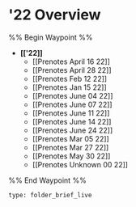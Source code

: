 # '22 Overview
%% Begin Waypoint %%
- **[['22]]**
	- [[Prenotes April 16 22]]
	- [[Prenotes April 28 22]]
	- [[Prenotes Feb 12 22]]
	- [[Prenotes Jan 15 22]]
	- [[Prenotes June 04 22]]
	- [[Prenotes June 07 22]]
	- [[Prenotes June 11 22]]
	- [[Prenotes June 14 22]]
	- [[Prenotes June 24 22]]
	- [[Prenotes Mar 05 22]]
	- [[Prenotes Mar 27 22]]
	- [[Prenotes May 30 22]]
	- [[Prenotes Unknown 00 22]]

%% End Waypoint %%

```ccard
type: folder_brief_live
```
 
